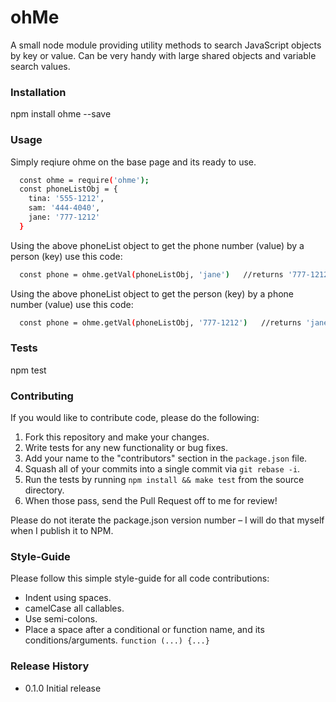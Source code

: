 ohMe
=========

A small node module providing utility methods to search JavaScript objects by key or value. Can be very handy with large shared objects and variable search values.

### Installation

  npm install ohme --save

### Usage

Simply reqiure ohme on the base page and its ready to use.
```sh
  const ohme = require('ohme');
  const phoneListObj = {
    tina: '555-1212',
    sam: '444-4040',
    jane: '777-1212'
  }
```
Using the above phoneList object to get the phone number (value) by a person (key) use this code:
```sh
  const phone = ohme.getVal(phoneListObj, 'jane')   //returns '777-1212'
```

Using the above phoneList object to get the person (key) by a phone number (value) use this code:
```sh
  const phone = ohme.getVal(phoneListObj, '777-1212')   //returns 'jane'
```
### Tests
  npm test

### Contributing ##
If you would like to contribute code, please do the following:

1. Fork this repository and make your changes.
2. Write tests for any new functionality or bug fixes.
3. Add your name to the "contributors" section in the `package.json` file.
4. Squash all of your commits into a single commit via `git rebase -i`.
5. Run the tests by running `npm install && make test` from the source directory.
6. When those pass, send the Pull Request off to me for review!

Please do not iterate the package.json version number – I will do that myself
when I publish it to NPM.

### Style-Guide ###
Please follow this simple style-guide for all code contributions:

* Indent using spaces.
* camelCase all callables.
* Use semi-colons.
* Place a space after a conditional or function name, and its conditions/arguments. `function (...) {...}`

### Release History
* 0.1.0 Initial release
